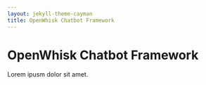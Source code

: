 ```yaml
---
layout: jekyll-theme-cayman
title: OpenWhisk Chatbot Framework
---
```


# OpenWhisk Chatbot Framework

Lorem ipusm dolor sit amet.